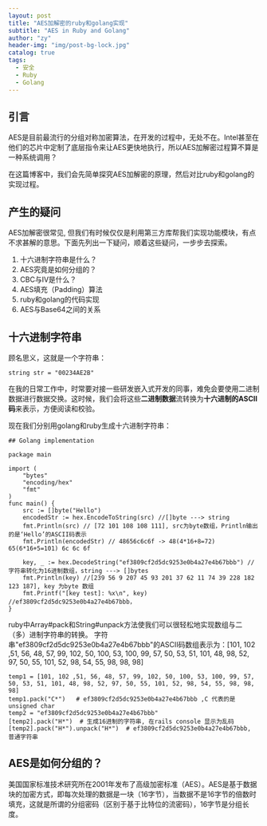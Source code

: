```yaml
---
layout: post
title: "AES加解密的ruby和golang实现"
subtitle: "AES in Ruby and Golang"
author: "zy"
header-img: "img/post-bg-lock.jpg"
catalog: true
tags:
  - 安全
  - Ruby
  - Golang 
---
```


## 引言

AES是目前最流行的分组对称加密算法，在开发的过程中，无处不在。Intel甚至在他们的芯片中定制了底层指令来让AES更快地执行，所以AES加解密过程算不算是一种系统调用？

在这篇博客中，我们会先简单探究AES加解密的原理，然后对比ruby和golang的实现过程。


## 产生的疑问

AES加解密很常见, 但我们有时候仅仅是利用第三方库帮我们实现功能模块，有点不求甚解的意思。下面先列出一下疑问，顺着这些疑问，一步步去探索。

 1. 十六进制字符串是什么？
 2. AES究竟是如何分组的？
 3. CBC与IV是什么？
 4. AES填充（Padding）算法
 5. ruby和golang的代码实现
 6. AES与Base64之间的关系
 
## 十六进制字符串

顾名思义，这就是一个字符串：

```string str = "00234AE2B" ```

在我的日常工作中，时常要对接一些研发嵌入式开发的同事，难免会要使用二进制数据进行数据交换。这时候，我们会将这些**二进制数据**流转换为**十六进制的ASCII码**来表示，方便阅读和校验。

现在我们分别用golang和ruby生成十六进制字符串：

```
## Golang implementation

package main

import (
	"bytes"
	"encoding/hex"
	"fmt"
)
func main() {
    src := []byte("Hello") 
    encodedStr := hex.EncodeToString(src) //[]byte ---> string
    fmt.Println(src) // [72 101 108 108 111], src为byte数组，Println输出的是‘Hello’的ASCII码表示
    fmt.Println(encodedStr) // 48656c6c6f -> 48(4*16+8=72) 65(6*16+5=101) 6c 6c 6f
   
    key, _ := hex.DecodeString("ef3809cf2d5dc9253e0b4a27e4b67bbb") // 字符串转化为16进制数组，string ---> []bytes
    fmt.Println(key) //[239 56 9 207 45 93 201 37 62 11 74 39 228 182 123 187], key 为byte 数组
    fmt.Printf("[key test]: %x\n", key) //ef3809cf2d5dc9253e0b4a27e4b67bbb，
}
```
ruby中Array#pack和String#unpack方法使我们可以很轻松地实现数组与二（多）进制字符串的转换。
字符串"ef3809cf2d5dc9253e0b4a27e4b67bbb"的ASCII码数组表示为：[101, 102 ,51, 56, 48, 57, 99, 102, 50, 100, 53, 100, 99, 57, 50, 53, 51, 101, 48, 98, 52, 97, 50, 55, 101, 52, 98, 54, 55, 98, 98, 98]
```
temp1 = [101, 102 ,51, 56, 48, 57, 99, 102, 50, 100, 53, 100, 99, 57, 50, 53, 51, 101, 48, 98, 52, 97, 50, 55, 101, 52, 98, 54, 55, 98, 98, 98]
temp1.pack("C*")   # ef3809cf2d5dc9253e0b4a27e4b67bbb ,C 代表的是 unsigned char
temp2 = "ef3809cf2d5dc9253e0b4a27e4b67bbb"
[temp2].pack("H*")  # 生成16进制的字符串, 在rails console 显示为乱码
[temp2].pack("H*").unpack("H*")  # ef3809cf2d5dc9253e0b4a27e4b67bbb, 普通字符串
```

## AES是如何分组的？

美国国家标准技术研究所在2001年发布了高级加密标准（AES）。AES是基于数据块的加密方式，即每次处理的数据是一块（16字节），当数据不是16字节的倍数时填充，这就是所谓的分组密码（区别于基于比特位的流密码），16字节是分组长度。
